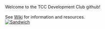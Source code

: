 Welcome to the TCC Development Club github!<br><br>
See [Wiki](https://github.com/tcc-dev-club/projects/wiki) for information and resources.<br>
[![Sandwich](https://imgs.xkcd.com/comics/sandwich.png)](https://xkcd.com)

